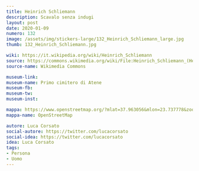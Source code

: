 ```yaml
---
title: Heinrich Schliemann
description: Scavalo senza indugi
layout: post
date: 2020-01-09
numero: 132
image: /assets/img/stickers-large/132_Heinrich_Schliemann_large.jpg
thumb: 132_Heinrich_Schliemann.jpg

wiki: https://it.wikipedia.org/wiki/Heinrich_Schliemann
source: https://commons.wikimedia.org/wiki/File:Heinrich_Schliemann_(HeidICON_28763).jpg
source-name: Wikimedia Commons

museum-link:
museum-name: Primo cimitero di Atene
museum-fb:
museum-tw:
museum-inst:

mappa: https://www.openstreetmap.org/?mlat=37.963056&mlon=23.737778&zoom=15#map=15/37.9631/23.7378
mappa-name: OpenStreetMap

autore: Luca Corsato
social-autore: https://twitter.com/lucacorsato
social-idea: https://twitter.com/lucacorsato
idea: Luca Corsato
tags:
- Persona
- Uomo
---
```

